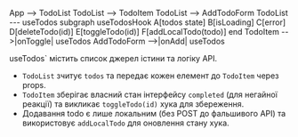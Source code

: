App --> TodoList
TodoList --> TodoItem
TodoList --> AddTodoForm
TodoList --- useTodos
subgraph useTodosHook
A[todos state]
B[isLoading]
C[error]
D[deleteTodo(id)]
E[toggleTodo(id)]
F[addLocalTodo(todo)]
end
TodoItem -->|onToggle| useTodos
AddTodoForm -->|onAdd| useTodos

useTodos` містить список джерел істини та логіку API.
- `TodoList` зчитує `todos` та передає кожен елемент до `TodoItem` через props.
- `TodoItem` зберігає власний стан інтерфейсу `completed` (для негайної реакції) та викликає `toggleTodo(id)` хука для збереження.
- Додавання todo є лише локальним (без POST до фальшивого API) та використовує `addLocalTodo` для оновлення стану хука.
